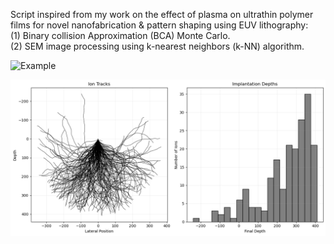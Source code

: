 Script inspired from my work on the effect of plasma on ultrathin polymer films for novel nanofabrication & pattern shaping using EUV lithography:  
(1) Binary collision Approximation (BCA) Monte Carlo.  
(2) SEM image processing using k-nearest neighbors (k-NN) algorithm.  

![Example](./vias.png)

![Example](./output.png)
